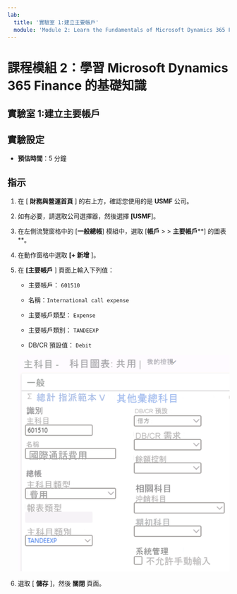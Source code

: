 ```yaml
---
lab:
  title: '實驗室 1:建立主要帳戶'
  module: 'Module 2: Learn the Fundamentals of Microsoft Dynamics 365 Finance'
---
```


# 課程模組 2：學習 Microsoft Dynamics 365 Finance 的基礎知識

## 實驗室 1:建立主要帳戶

## 實驗設定

   - **預估時間**：5 分鐘

## 指示

1.  在 [ **財務與營運首頁** ] 的右上方，確認您使用的是 **USMF** 公司。 

2.  如有必要，請選取公司選擇器，然後選擇 **[USMF**]。 

3.  在左側流覽窗格中的 [**一般總帳**] 模組中，選取 [**帳戶**  >   >  **主要帳戶****] 的圖表**。

4.  在動作窗格中選取 **[+ 新增** ]。

5.  在 **[主要帳戶** ] 頁面上輸入下列值： 

    - 主要帳戶： `601510`

    - 名稱：`International call expense`

    - 主要帳戶類型： `Expense`

    - 主要帳戶類別： `TANDEEXP`

    - DB/CR 預設值： `Debit`

    ![主要帳戶 – 會計表的螢幕擷取畫面：共用的頁面，其中已填入步驟 5 中的欄位](./media/m-002-explore-general-ledgers-in-microsoft-dynamics-365-finance-03.png)

6.  選取 [ **儲存** ]，然後 **關閉** 頁面。 


